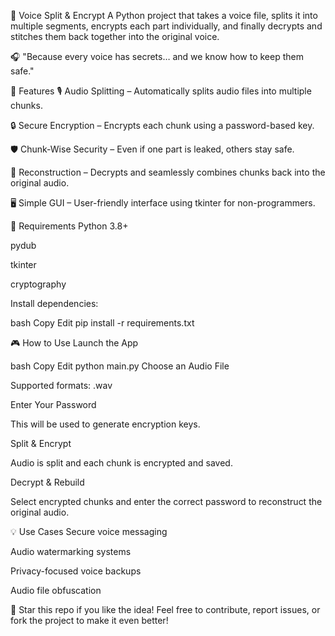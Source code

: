 🔐 Voice Split & Encrypt
A Python project that takes a voice file, splits it into multiple segments, encrypts each part individually, and finally decrypts and stitches them back together into the original voice.

🎧 "Because every voice has secrets… and we know how to keep them safe."

🚀 Features
🎙️ Audio Splitting – Automatically splits audio files into multiple chunks.

🔒 Secure Encryption – Encrypts each chunk using a password-based key.

🛡️ Chunk-Wise Security – Even if one part is leaked, others stay safe.

🧩 Reconstruction – Decrypts and seamlessly combines chunks back into the original audio.

🖥️ Simple GUI – User-friendly interface using tkinter for non-programmers.

🧰 Requirements
Python 3.8+

pydub

tkinter

cryptography

Install dependencies:

bash
Copy
Edit
pip install -r requirements.txt

🎮 How to Use
Launch the App

bash
Copy
Edit
python main.py
Choose an Audio File

Supported formats: .wav

Enter Your Password

This will be used to generate encryption keys.

Split & Encrypt

Audio is split and each chunk is encrypted and saved.

Decrypt & Rebuild

Select encrypted chunks and enter the correct password to reconstruct the original audio.

💡 Use Cases
Secure voice messaging

Audio watermarking systems

Privacy-focused voice backups

Audio file obfuscation

🌟 Star this repo if you like the idea!
Feel free to contribute, report issues, or fork the project to make it even better!
